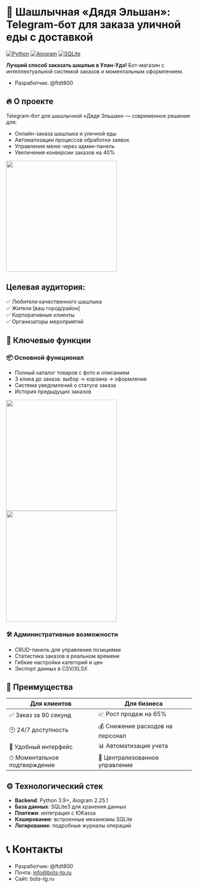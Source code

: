 # 🍢 Шашлычная «Дядя Эльшан»: Telegram-бот для заказа уличной еды с доставкой

[![Python](https://img.shields.io/badge/Python-3.9%2B-blue?logo=python)](https://python.org)
[![Aiogram](https://img.shields.io/badge/Aiogram-2.x-green?logo=telegram)](https://docs.aiogram.dev/)
[![SQLite](https://img.shields.io/badge/SQLite-3%2B-lightgrey?logo=sqlite)](https://sqlite.org)

**Лучший способ заказать шашлык в Улан-Удэ!** Бот-магазин с интеллектуальной системой заказов и моментальным оформлением.
- Разработчик: @ftdt800
## 🔥 О проекте
Telegram-бот для шашлычной «Дядя Эльшан» — современное решение для:
- Онлайн-заказа шашлыка и уличной еды
- Автоматизации процессов обработки заявок
- Управления меню через админ-панель
- Увеличения конверсии заказов на 40%
<img src="https://github.com/user-attachments/assets/7d8874b8-d2af-4686-9ec0-02d560b96399" width="300" />

## **Целевая аудитория:**  
✅ Любители качественного шашлыка  
✅ Жители [ваш город/район]  
✅ Корпоративные клиенты  
✅ Организаторы мероприятий

## 🚀 Ключевые функции
### 📦 Основной функционал
- Полный каталог товаров с фото и описанием
- 3 клика до заказа: выбор → корзина → оформление
- Система уведомлений о статусе заказа
- История предыдущих заказов

<img src="https://github.com/user-attachments/assets/d6ec056c-e3ba-4c20-95f8-1248010ea8c1" width="300" />
<img src="https://github.com/user-attachments/assets/6fe0976a-a09c-4e05-a0cb-799f263c8c77" width="300" />

### 🛠 Административные возможности
- CRUD-панель для управления позициями
- Статистика заказов в реальном времени
- Гибкие настройки категорий и цен
- Экспорт данных в CSV/XLSX

## 📌 Преимущества
| Для клиентов | Для бизнеса |
|--------------|-------------|
| ✅ Заказ за 90 секунд | 📈 Рост продаж на 65% |
| 🕑 24/7 доступность | 💰 Снижение расходов на персонал |
| 📲 Удобный интерфейс | 📊 Автоматизация учета |
| ⏱ Моментальное подтверждение | 🔐 Централизованное управление |

## ⚙️ Технологический стек
- **Backend**: Python 3.9+, Aiogram 2.25.1
- **База данных**: SQLite3 для хранения данных
- **Платежи**: интеграция с ЮKassa
- **Кэширование**: встроенные механизмы SQLite
- **Логирование**: подробные журналы операций

# 📞 Контакты
- Разработчик: @ftdt800
- Почта: info@bots-tg.ru
- Сайт: bots-tg.ru

